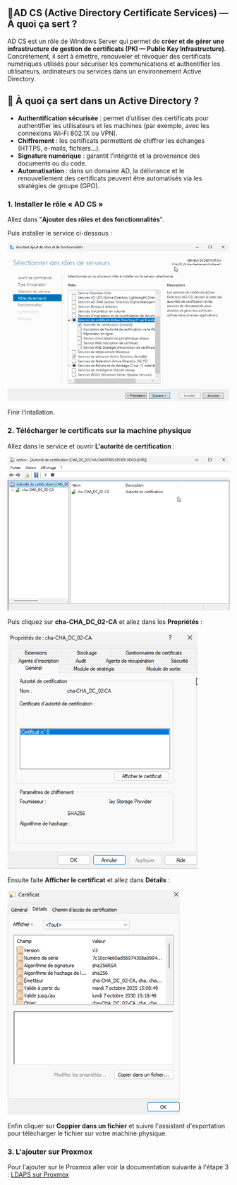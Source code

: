 ## 🎯AD CS (Active Directory Certificate Services) — À quoi ça sert ?

 AD CS est un rôle de Windows Server qui permet de **créer et de gérer une infrastructure de gestion de certificats (PKI — Public Key Infrastructure)**.
 Concrètement, il sert à émettre, renouveler et révoquer des certificats numériques utilisés pour sécuriser les communications et authentifier les utilisateurs, ordinateurs ou services dans un environnement Active Directory.

## 🔐 À quoi ça sert dans un Active Directory ?

- **Authentification sécurisée** : permet d’utiliser des certificats pour authentifier les utilisateurs et les machines (par exemple, avec les connexions Wi-Fi 802.1X ou VPN).
- **Chiffrement** : les certificats permettent de chiffrer les échanges (HTTPS, e-mails, fichiers…).
- **Signature numérique** : garantit l’intégrité et la provenance des documents ou du code.
- **Automatisation** : dans un domaine AD, la délivrance et le renouvellement des certificats peuvent être automatisés via les stratégies de groupe (GPO).

### 1. Installer le rôle « AD CS »

Allez dans "**Ajouter des rôles et des fonctionnalités**".

Puis installer le service ci-dessous :

![installe](AD-CS/1.png)

Finir l'intallation.

### 2. Télécharger le certificats sur la machine physique

Allez dans le service et ouvrir **L'autorité de certification** :

![autorité](AD-CS/2.png)

Puis cliquez sur **cha-CHA_DC_02-CA** et allez dans les **Propriétés** :

![propriétés](AD-CS/3.png)

Ensuite faite **Afficher le certificat** et allez dans **Détails** :

![certificats](AD-CS/4.png)

Enfin cliquer sur **Coppier dans un fichier** et suivre l'assistant d'exportation pour télécharger le fichier sur votre machine physique.

### 3. L'ajouter sur Proxmox

Pour l'ajouter sur le Proxmox aller voir la documentation suivante à l'étape 3 : [LDAPS sur Proxmox](https://sym-0ne.github.io/sport-ludique-Chartres/Hyperviseur/ldaps-prox/)

